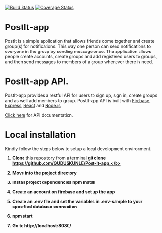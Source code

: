 
[![Build Status](https://travis-ci.org/QUDUSKUNLE/Post-it-app.svg?branch=development)](https://travis-ci.org/QUDUSKUNLE/Post-it-app)
[![Coverage Status](https://coveralls.io/repos/github/QUDUSKUNLE/Post-it-app/badge.svg?branch=server-test)](https://coveralls.io/github/QUDUSKUNLE/Post-it-app?branch=server-test)


# PostIt-app
  PostIt is a simple application that allows friends come together and create group(s) for notifications.
  This way one person can send notifications to everyone in the group by sending message once. The application allows people create accounts, create groups and add registered users to groups, and then send messages to members of a group whenever there is need.

# PostIt-app API.
  PostIt-app provides a restful API for users to sign up, sign in, create groups and as well add members to group.
  PostIt-app API is built with <a href="https://firebase.google.com/">Firebase</a>, <a href="https://expressjs.com/">Express</a>, <a href="https://facebook.github.io/react/">React</a> and <a href="https://nodejs.org/">Node.js</a>

 <a href="https://github.com/QUDUSKUNLE/Post-it-app/tree/develop">Click here</a> for API documentation.

# Local installation
  Kindly follow the steps below to setup a local development environment.
  1. <b>Clone</b> this repository from a terminal <b>git clone https://github.com/QUDUSKUNLE/Post-it-app.</b>

  2. Move into the project directory

  3. Install project dependencies <b>npm install</b>

  4. Create an account on firebase and set up the app

  5. Create an .env file and set the variables in .env-sample to your specified database connection

  6. <b>npm start</b>

  7. Go to <b>http://localhost:8080/</b>
